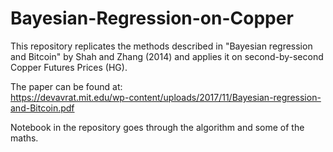 # Bayesian-Regression-on-Copper
This repository replicates the methods described in "Bayesian regression and Bitcoin" by Shah and Zhang (2014) and applies it on second-by-second Copper Futures Prices (HG). 

The paper can be found at:  
https://devavrat.mit.edu/wp-content/uploads/2017/11/Bayesian-regression-and-Bitcoin.pdf

Notebook in the repository goes through the algorithm and some of the maths.

